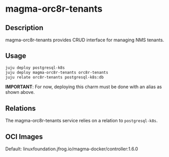# magma-orc8r-tenants

## Description
magma-orc8r-tenants provides CRUD interface for managing NMS tenants.

## Usage

```bash
juju deploy postgresql-k8s
juju deploy magma-orc8r-tenants orc8r-tenants
juju relate orc8r-tenants postgresql-k8s:db
```

**IMPORTANT**: For now, deploying this charm must be done with an alias as shown above.

## Relations
The magma-orc8r-tenants service relies on a relation to `postgresql-k8s`. 

## OCI Images
Default: linuxfoundation.jfrog.io/magma-docker/controller:1.6.0

